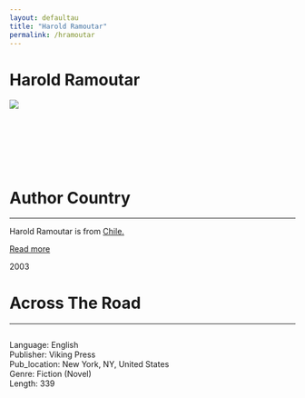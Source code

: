 ```yaml
---
layout: defaultau
title: "Harold Ramoutar"
permalink: /hramoutar
---
```

<!-- partial:index.partial.html -->
<div class="content">
     <h1>Harold Ramoutar</h1>
    <div class="quote">
        <div><img src="http://www.triniview.com/gallery/main.php?g2_view=core.DownloadItem&g2_itemId=214952&g2_serialNumber=2" class="logo"></div>
    </div>
    <div class="timeline">
        <div style="padding-bottom:100px;"></div>
        <div class="block">
             <div class="date right"><p class="right"></p></div>
            <div class="dot"></div>
            <div class="left first">
            <div class="author_country">
                <h1>Author Country</h1><hr>
          <div class="aclocation">  <p>Harold Ramoutar is from <a href="http://localhost:4000/62">Chile.</a></p></div>
              <div class="acreadmore">  <a href="" target="_blank">Read more</a></div>
            </div>
            </div>
   <div class="block">
            <div class="date left"><p class="left">2003</p></div>
            <div class="dot"></div>
            <div class="right">
                <h1>Across The Road</h1><hr>
                <p><img src=""></p>
                <p>
                Language: English<br/>
                Publisher: Viking Press<br/>
                Pub_location: New York, NY, United States<br/>
                Genre: Fiction (Novel)<br/>
                Length: 339<br/>                   </p>
            </div>
        </div>
